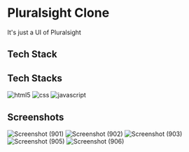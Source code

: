 # Pluralsight Clone

It's just a UI of Pluralsight

## Tech Stack

## Tech Stacks
<img src="https://img.shields.io/badge/HTML5-E34F26?style=for-the-badge&logo=html5&logoColor=white" alt="html5" />
<img src="https://img.shields.io/badge/CSS3-1572B6?style=for-the-badge&logo=css3&logoColor=white" alt="css" />
<img src="https://img.shields.io/badge/JavaScript-F7DF1E?style=for-the-badge&logo=javascript&logoColor=black" alt="javascript" />

## Screenshots


![Screenshot (901)](https://user-images.githubusercontent.com/73753957/165368055-496a352c-fc4d-4f0e-b563-e7d2ae4338d3.png)
![Screenshot (902)](https://user-images.githubusercontent.com/73753957/165368069-1a8ab9c5-23fb-46e2-8a9e-d58ce9ac837f.png)
![Screenshot (903)](https://user-images.githubusercontent.com/73753957/165368081-f2b97e19-3033-49c1-9c29-817458a8b3a2.png)
![Screenshot (905)](https://user-images.githubusercontent.com/73753957/165368094-34d1bf32-ee2f-4254-a505-2ad07417afe5.png)
![Screenshot (906)](https://user-images.githubusercontent.com/73753957/165368105-e1fbe46b-5dfb-4e1f-87eb-375471b922f1.png)
